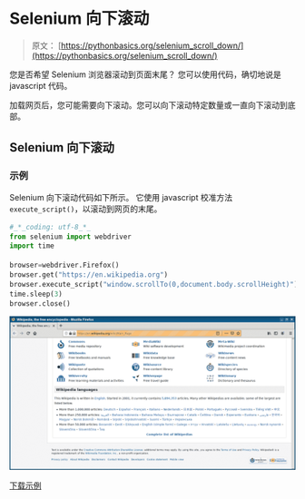 # Selenium 向下滚动

> 原文： [https://pythonbasics.org/selenium_scroll_down/](https://pythonbasics.org/selenium_scroll_down/)

您是否希望 Selenium 浏览器滚动到页面末尾？ 您可以使用代码，确切地说是 javascript 代码。

加载网页后，您可能需要向下滚动。您可以向下滚动特定数量或一直向下滚动到底部。





## Selenium 向下滚动

### 示例

Selenium 向下滚动代码如下所示。 它使用 javascript 校准方法`execute_script()`，以滚动到网页的末尾。

```py
#_*_coding: utf-8_*_
from selenium import webdriver
import time

browser=webdriver.Firefox()
browser.get("https://en.wikipedia.org")
browser.execute_script("window.scrollTo(0,document.body.scrollHeight)")
time.sleep(3)
browser.close()

```

![selenium scroll down](img/cc85ee1c6b20cf7ff6a49745c13a142d.jpg)

[下载示例](https://gum.co/GjuJxo)